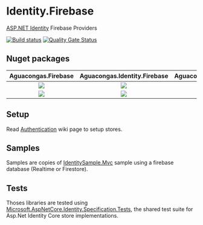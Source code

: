 # Identity.Firebase
[ASP.NET Identity](https://github.com/aspnet/AspNetCore/tree/master/src/Identity) Firebase Providers

[![Build status](https://ci.appveyor.com/api/projects/status/h3n8dna94b156o58/branch/develop?svg=true)](https://ci.appveyor.com/project/aguacongas/identity-firebase) 
[![Quality Gate Status](https://sonarcloud.io/api/project_badges/measure?project=aguacongas_Identity.Firebase&metric=alert_status)](https://sonarcloud.io/dashboard?id=aguacongas_Identity.Firebase)

Nuget packages
--------------
|Aguacongas.Firebase|Aguacongas.Identity.Firebase|Aguacongas.Identity.Firestore|
|:------:|:------:|:------:|
[![][Aguacongas.Firebase-badge]][Aguacongas.Firebase-nuget]|[![][Aguacongas.Identity.Firebase-badge]][Aguacongas.Identity.Firebase-nuget]|[![][Aguacongas.Identity.Firestore-badge]][Aguacongas.Identity.Firestore-nuget]|
[![][Aguacongas.Firebase-downloadbadge]][Aguacongas.Firebase-nuget]|[![][Aguacongas.Identity.Firebase-downloadbadge]][Aguacongas.Identity.Firebase-nuget]|[![][Aguacongas.Identity.Firestore-downloadbadge]][Aguacongas.Identity.Firestore-nuget]|


[Aguacongas.Firebase-badge]: https://img.shields.io/nuget/v/Aguacongas.Firebase.svg
[Aguacongas.Firebase-downloadbadge]: https://img.shields.io/nuget/dt/Aguacongas.Firebase.svg
[Aguacongas.Firebase-nuget]: https://www.nuget.org/packages/Aguacongas.Firebase/

[Aguacongas.Identity.Firebase-badge]: https://img.shields.io/nuget/v/Aguacongas.Identity.Firebase.svg
[Aguacongas.Identity.Firebase-downloadbadge]: https://img.shields.io/nuget/dt/Aguacongas.Identity.Firebase.svg
[Aguacongas.Identity.Firebase-nuget]: https://www.nuget.org/packages/Aguacongas.Identity.Firebase/

[Aguacongas.Identity.Firestore-badge]: https://img.shields.io/nuget/v/Aguacongas.Identity.Firestore.svg
[Aguacongas.Identity.Firestore-downloadbadge]: https://img.shields.io/nuget/dt/Aguacongas.Identity.Firestore.svg
[Aguacongas.Identity.Firestore-nuget]: https://www.nuget.org/packages/Aguacongas.Identity.Firestore/

## Setup

Read [Authentication](https://github.com/aguacongas/Identity.Firebase/wiki/Authentication) wiki page to setup stores.

## Samples

Samples are copies of [IdentitySample.Mvc](https://github.com/aspnet/Identity/tree/dev/samples/IdentitySample.Mvc) sample using a firebase database (Realtime or Firestore).  

## Tests

Thoses libraries are tested using [Microsoft.AspNetCore.Identity.Specification.Tests](https://www.nuget.org/packages/Microsoft.AspNetCore.Identity.Specification.Tests/), the shared test suite for Asp.Net Identity Core store implementations.  
